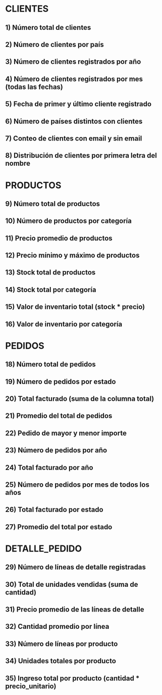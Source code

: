 
# CLIENTES
## 1) Número total de clientes
## 2) Número de clientes por país
## 3) Número de clientes registrados por año
## 4) Número de clientes registrados por mes (todas las fechas)
## 5) Fecha de primer y último cliente registrado
## 6) Número de países distintos con clientes
## 7) Conteo de clientes con email y sin email
## 8) Distribución de clientes por primera letra del nombre
# PRODUCTOS
## 9) Número total de productos
## 10) Número de productos por categoría
## 11) Precio promedio de productos
## 12) Precio mínimo y máximo de productos
## 13) Stock total de productos
## 14) Stock total por categoría
## 15) Valor de inventario total (stock * precio)
## 16) Valor de inventario por categoría
# PEDIDOS
## 18) Número total de pedidos
## 19) Número de pedidos por estado
## 20) Total facturado (suma de la columna total)
## 21) Promedio del total de pedidos
## 22) Pedido de mayor y menor importe
## 23) Número de pedidos por año
## 24) Total facturado por año
## 25) Número de pedidos por mes de todos los años
## 26) Total facturado por estado
## 27) Promedio del total por estado
# DETALLE_PEDIDO
## 29) Número de líneas de detalle registradas
## 30) Total de unidades vendidas (suma de cantidad)
## 31) Precio promedio de las líneas de detalle
## 32) Cantidad promedio por línea
## 33) Número de líneas por producto
## 34) Unidades totales por producto
## 35) Ingreso total por producto (cantidad * precio_unitario)
